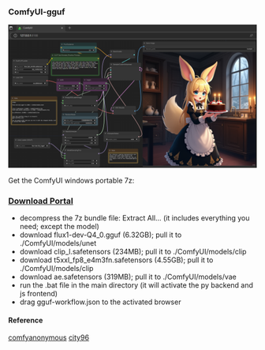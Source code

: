 ### ComfyUI-gguf
![screenshot](gguf.png)

Get the ComfyUI windows portable 7z:
### [Download Portal](https://github.com/calcuis/gguf-comfy/releases/download/0.0.1/ComfyUI_GGUF_windows_portable.7z)
- decompress the 7z bundle file: Extract All... (it includes everything you need; except the model)
- download flux1-dev-Q4_0.gguf (6.32GB); pull it to ./ComfyUI/models/unet
- download clip_l.safetensors (234MB); pull it to ./ComfyUI/models/clip
- download t5xxl_fp8_e4m3fn.safetensors (4.55GB); pull it to ./ComfyUI/models/clip
- download ae.safetensors (319MB); pull it to ./ComfyUI/models/vae
- run the .bat file in the main directory (it will activate the py backend and js frontend)
- drag gguf-workflow.json to the activated browser
#### Reference
[comfyanonymous](https://github.com/comfyanonymous/ComfyUI)
[city96](https://github.com/city96/ComfyUI-GGUF)
